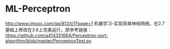 # ML-Perceptron
http://www.imooc.com/qa/813/t/1?page=1  机器学习-实现简单神经网络，在2.7基础上修改在3.6上完美运行，原参考链接：https://github.com/a414351664/Perceptron-sort-algorithm/blob/master/PerceptronTest.py
